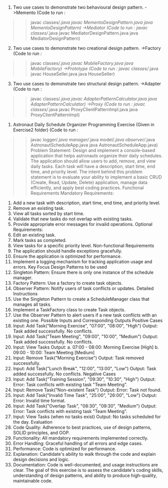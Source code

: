 1. Two use cases to demonstrate two behavioural design pattern.
->Memento
(Code to run : 
>> javac classes/*.java
>> javac MementoDesignPattern.java
>> java MementoDesignPattern)
->Mediator
(Code to run : 
>> javac classes/*.java
>> javac MediatorDesignPattern.java
>> java MediatorDesignPattern)
2. Two use cases to demonstrate two creational design pattern. 
->Factory
(Code to run : 
>> javac classes/*.java
>> javac MobileFactory.java
>> java MobileFactory)
->Prototype
(Code to run : 
>> javac classes/*.java
>> javac HouseSeller.java
>> java HouseSeller)
3. Two use cases to demonstrate two structural design pattern.
->Adapter
(Code to run : 
>> javac classes/*.java
>> javac AdapterPatternCalculator.java
>> java AdapterPatternCalculator)
->Proxy
(Code to run : 
>> javac classes/*.java
>> javac ProxyClientPatternImpl.java
>> java ProxyClientPatternImpl)


1. Astronaut Daily Schedule Organizer Programming Exercise 
(Given in Exercise2 folder)
(Code to run : 
>> javac logger/*.java manager/*.java model/*.java observer/*.java AstronautScheduleApp.java
>> java AstronautScheduleApp.java)
Problem Statement:
Design and implement a console-based application that helps astronauts organize their daily schedules. The application should allow users to add, remove, and view daily tasks. Each task will have a description, start time, end time, and priority level. The intent behind this problem statement is to evaluate your ability to implement a basic CRUD (Create, Read, Update, Delete) application, manage data efficiently, and apply best coding practices.
Functional Requirements
Mandatory Requirements:
1. Add a new task with description, start time, end time, and priority level.
2. Remove an existing task.
3. View all tasks sorted by start time.
4. Validate that new tasks do not overlap with existing tasks.
5. Provide appropriate error messages for invalid operations.
Optional Requirements:
1. Edit an existing task.
2. Mark tasks as completed.
3. View tasks for a specific priority level.
Non-functional Requirements
1. The application should handle exceptions gracefully.
2. Ensure the application is optimized for performance.
3. Implement a logging mechanism for tracking application usage and errors.
Key Focus
Design Patterns to be used
1. Singleton Pattern: Ensure there is only one instance of the schedule manager.
2. Factory Pattern: Use a factory to create task objects.
3. Observer Pattern: Notify users of task conflicts or updates.
Detailed Instructions
1. Use the Singleton Pattern to create a ScheduleManager class that manages all tasks.
2. Implement a TaskFactory class to create Task objects.
3. Use the Observer Pattern to alert users if a new task conflicts with an existing one.
Possible Inputs and Corresponding Outputs
Positive Cases
1. Input: Add Task("Morning Exercise", "07:00", "08:00", "High") Output: Task added successfully. No conflicts.
2. Input: Add Task("Team Meeting", "09:00", "10:00", "Medium") Output: Task added successfully. No conflicts.
3. Input: View Tasks Output:
a. 07:00 - 08:00: Morning Exercise [High]
b. 09:00 - 10:00: Team Meeting [Medium]
4. Input: Remove Task("Morning Exercise") Output: Task removed successfully.
5. Input: Add Task("Lunch Break", "12:00", "13:00", "Low") Output: Task added successfully. No conflicts.
Negative Cases
1. Input: Add Task("Training Session", "09:30", "10:30", "High") Output: Error: Task conflicts with existing task "Team Meeting".
2. Input: Remove Task("Non-existent Task") Output: Error: Task not found.
3. Input: Add Task("Invalid Time Task", "25:00", "26:00", "Low") Output: Error: Invalid time format.
4. Input: Add Task("Overlap Task", "08:30", "09:30", "Medium") Output: Error: Task conflicts with existing task "Team Meeting".
5. Input: View Tasks (when no tasks exist) Output: No tasks scheduled for the day.
Evaluation
1. Code Quality: Adherence to best practices, use of design patterns, SOLID principles, and OOP.
2. Functionality: All mandatory requirements implemented correctly.
3. Error Handling: Graceful handling of all errors and edge cases.
4. Performance: Code is optimized for performance.
5. Explanation: Candidate's ability to walk through the code and explain design decisions and logic.
6. Documentation: Code is well-documented, and usage instructions are clear.
The goal of this exercise is to assess the candidate's coding skills, understanding of design patterns, and ability to produce high-quality, 
maintainable code.